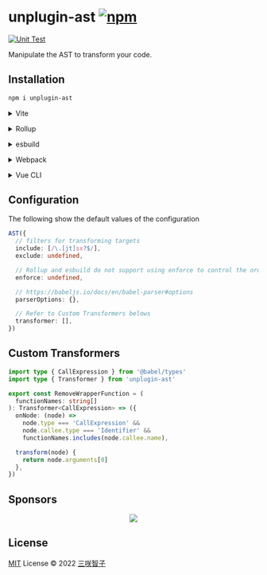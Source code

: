 # unplugin-ast [![npm](https://img.shields.io/npm/v/unplugin-ast.svg)](https://npmjs.com/package/unplugin-ast)

[![Unit Test](https://github.com/sxzz/unplugin-ast/actions/workflows/unit-test.yml/badge.svg)](https://github.com/sxzz/unplugin-ast/actions/workflows/unit-test.yml)

Manipulate the AST to transform your code.

## Installation

```bash
npm i unplugin-ast
```

<details>
<summary>Vite</summary><br>

```ts
// vite.config.ts
import AST from 'unplugin-ast/vite'

export default defineConfig({
  plugins: [AST()],
})
```

<br></details>

<details>
<summary>Rollup</summary><br>

```ts
// rollup.config.js
import AST from 'unplugin-ast/rollup'

export default {
  plugins: [AST()],
}
```

<br></details>

<details>
<summary>esbuild</summary><br>

```ts
// esbuild.config.js
import { build } from 'esbuild'

build({
  plugins: [require('unplugin-ast/esbuild')()],
})
```

<br></details>

<details>
<summary>Webpack</summary><br>

```ts
// webpack.config.js
module.exports = {
  /* ... */
  plugins: [require('unplugin-ast/webpack')()],
}
```

<br></details>

<details>
<summary>Vue CLI</summary><br>

```ts
// vue.config.js
module.exports = {
  configureWebpack: {
    plugins: [require('unplugin-ast/webpack')()],
  },
}
```

<br></details>

## Configuration

The following show the default values of the configuration

```ts
AST({
  // filters for transforming targets
  include: [/\.[jt]sx?$/],
  exclude: undefined,

  // Rollup and esbuild do not support using enforce to control the order of plugins. Users need to maintain the order manually.
  enforce: undefined,

  // https://babeljs.io/docs/en/babel-parser#options
  parserOptions: {},

  // Refer to Custom Transformers belows
  transformer: [],
})
```

## Custom Transformers

```ts
import type { CallExpression } from '@babel/types'
import type { Transformer } from 'unplugin-ast'

export const RemoveWrapperFunction = (
  functionNames: string[]
): Transformer<CallExpression> => ({
  onNode: (node) =>
    node.type === 'CallExpression' &&
    node.callee.type === 'Identifier' &&
    functionNames.includes(node.callee.name),

  transform(node) {
    return node.arguments[0]
  },
})
```

## Sponsors

<p align="center">
  <a href="https://cdn.jsdelivr.net/gh/sxzz/sponsors/sponsors.svg">
    <img src='https://cdn.jsdelivr.net/gh/sxzz/sponsors/sponsors.svg'/>
  </a>
</p>

## License

[MIT](./LICENSE) License © 2022 [三咲智子](https://github.com/sxzz)
